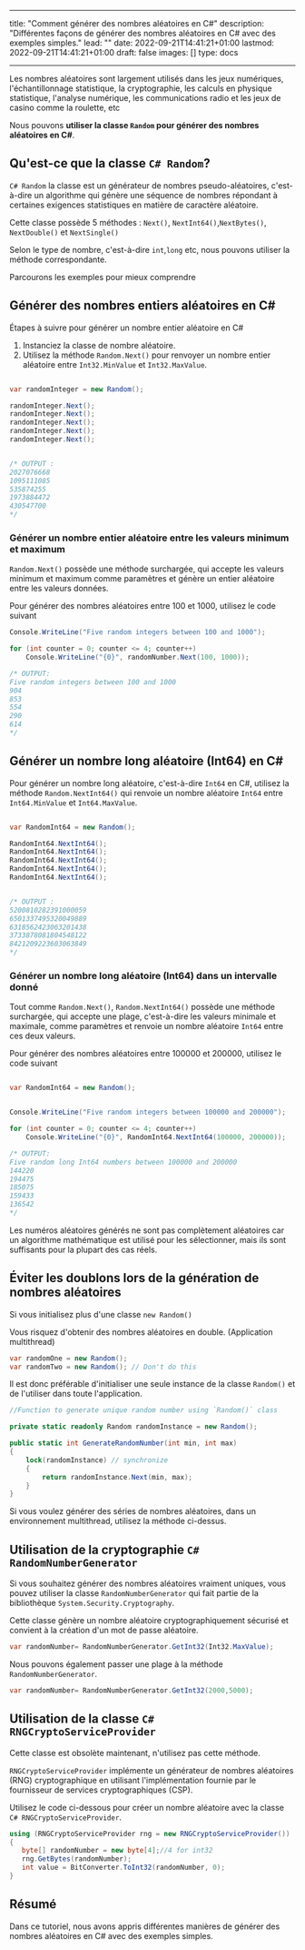
---
title: "Comment générer des nombres aléatoires en C#"
description: "Différentes façons de générer des nombres aléatoires en C# avec des exemples simples."
lead: ""
date: 2022-09-21T14:41:21+01:00
lastmod: 2022-09-21T14:41:21+01:00
draft: false
images: []
type: docs

---


Les nombres aléatoires sont largement utilisés dans les jeux numériques, l'échantillonnage statistique, la cryptographie, les calculs en physique statistique, l'analyse numérique, les communications radio et les jeux de casino comme la roulette, etc 

Nous pouvons **utiliser la classe `Random` pour générer des nombres aléatoires en C#**.

## Qu'est-ce que la classe `C# Random`?

`C# Random` la classe  est un générateur de nombres pseudo-aléatoires, c'est-à-dire un algorithme qui génère une séquence de nombres répondant à certaines exigences statistiques en matière de caractère aléatoire.

Cette classe possède 5 méthodes : `Next()`, `NextInt64()`,`NextBytes()`, `NextDouble()` et `NextSingle()` 

Selon le type de nombre, c'est-à-dire `int`,`long` etc, nous pouvons utiliser la méthode correspondante.

Parcourons les exemples pour mieux comprendre 

## Générer des nombres entiers aléatoires en C# 

Étapes à suivre pour générer un nombre entier aléatoire en C# 

1. Instanciez la classe de nombre aléatoire.
2. Utilisez la méthode `Random.Next()` pour renvoyer un nombre entier aléatoire entre `Int32.MinValue` et `Int32.MaxValue`.

```csharp

var randomInteger = new Random();

randomInteger.Next();
randomInteger.Next();
randomInteger.Next();
randomInteger.Next();
randomInteger.Next(); 


/* OUTPUT : 
2027076668
1095111085
535874255
1973884472
430547700
*/
```

### Générer un nombre entier aléatoire entre les valeurs minimum et maximum

`Random.Next()` possède une méthode surchargée, qui accepte les valeurs minimum et maximum comme paramètres et génère un entier aléatoire entre les valeurs données.

Pour générer des nombres aléatoires entre 100 et 1000, utilisez le code suivant

```csharp
Console.WriteLine("Five random integers between 100 and 1000");

for (int counter = 0; counter <= 4; counter++)
    Console.WriteLine("{0}", randomNumber.Next(100, 1000));

/* OUTPUT:
Five random integers between 100 and 1000
904
853
554
290
614
*/
```

## Générer un nombre long aléatoire (Int64) en C# 

Pour générer un nombre long aléatoire, c'est-à-dire `Int64` en C#, utilisez la méthode `Random.NextInt64()` qui renvoie un nombre aléatoire `Int64` entre `Int64.MinValue` et `Int64.MaxValue`.

```csharp

var RandomInt64 = new Random();

RandomInt64.NextInt64();
RandomInt64.NextInt64();
RandomInt64.NextInt64();
RandomInt64.NextInt64();
RandomInt64.NextInt64(); 


/* OUTPUT : 
5200810282391000059
6501337495320049889
6318562423063201438
3733878081804548122
8421209223603063849
*/
```

### Générer un nombre long aléatoire (Int64) dans un intervalle donné

Tout comme `Random.Next()`, `Random.NextInt64()` possède une méthode surchargée, qui accepte une plage, c'est-à-dire les valeurs minimale et maximale, comme paramètres et renvoie un nombre aléatoire `Int64` entre ces deux valeurs.

Pour générer des nombres aléatoires entre 100000 et 200000, utilisez le code suivant

```csharp

var RandomInt64 = new Random();


Console.WriteLine("Five random integers between 100000 and 200000");

for (int counter = 0; counter <= 4; counter++)
    Console.WriteLine("{0}", RandomInt64.NextInt64(100000, 200000));

/* OUTPUT:
Five random long Int64 numbers between 100000 and 200000
144220
194475
185075
159433
136542
*/
```

Les numéros aléatoires générés ne sont pas complètement aléatoires car un algorithme mathématique est utilisé pour les sélectionner, mais ils sont suffisants pour la plupart des cas réels.

## Éviter les doublons lors de la génération de nombres aléatoires

Si vous initialisez plus d'une classe `new Random()` 

Vous risquez d'obtenir des nombres aléatoires en double. (Application multithread)

```csharp
var randomOne = new Random();
var randomTwo = new Random(); // Don't do this
```

Il est donc préférable d'initialiser une seule instance de la classe `Random()` et de l'utiliser dans toute l'application.

```csharp
//Function to generate unique random number using `Random()` class

private static readonly Random randomInstance = new Random();

public static int GenerateRandomNumber(int min, int max)
{
    lock(randomInstance) // synchronize
    {
        return randomInstance.Next(min, max);
    }
}
```
Si vous voulez générer des séries de nombres aléatoires, dans un environnement multithread, utilisez la méthode ci-dessus.

## Utilisation de la cryptographie `C# RandomNumberGenerator`

Si vous souhaitez générer des nombres aléatoires vraiment uniques, vous pouvez utiliser la classe `RandomNumberGenerator` qui fait partie de la bibliothèque `System.Security.Cryptography`.

Cette classe génère un nombre aléatoire cryptographiquement sécurisé et convient à la création d'un mot de passe aléatoire.

```csharp
var randomNumber= RandomNumberGenerator.GetInt32(Int32.MaxValue);

```

Nous pouvons également passer une plage à la méthode `RandomNumberGenerator`.

```csharp
var randomNumber= RandomNumberGenerator.GetInt32(2000,5000);

```

## Utilisation de la classe `C# RNGCryptoServiceProvider` 

Cette classe est obsolète maintenant, n'utilisez pas cette méthode.

`RNGCryptoServiceProvider` implémente un générateur de nombres aléatoires (RNG) cryptographique en utilisant l'implémentation fournie par le fournisseur de services cryptographiques (CSP).

Utilisez le code ci-dessous pour créer un nombre aléatoire avec la classe ` C# RNGCryptoServiceProvider`.

```csharp
using (RNGCryptoServiceProvider rng = new RNGCryptoServiceProvider())
{
   byte[] randomNumber = new byte[4];//4 for int32
   rng.GetBytes(randomNumber);
   int value = BitConverter.ToInt32(randomNumber, 0);
}
```

## Résumé

Dans ce tutoriel, nous avons appris différentes manières de générer des nombres aléatoires en C# avec des exemples simples.

















